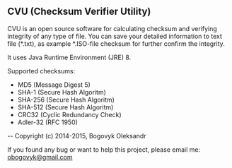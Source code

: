 CVU (Checksum Verifier Utility)
---
CVU is an open source software for calculating checksum and verifying integrity of any type of file. You can save your detailed information to text file (*.txt), as example *.ISO-file checksum for further confirm the integrity.

It uses Java Runtime Environment (JRE) 8.

Supported checksums:
- MD5 (Message Digest 5)
- SHA-1 (Secure Hash Algoritm)
- SHA-256 (Secure Hash Algoritm)
- SHA-512 (Secure Hash Algoritm)
- CRC32 (Cyclic Redundancy Check)
- Adler-32 (RFC 1950)

--
Copyright (c) 2014-2015, Bogovyk Oleksandr

If you found any bug or want to help this project, please email me: obogovyk@gmail.com
